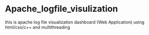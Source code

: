# Apache_logfile_visulization
this is apache log file visualization dashboard (Web Application) using html/css/c++ and multithreading
